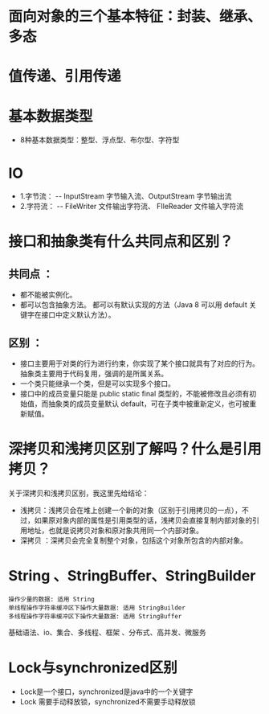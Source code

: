 # 面向对象的三个基本特征：封装、继承、多态

# 值传递、引用传递


# 基本数据类型
- 8种基本数据类型：整型、浮点型、布尔型、字符型

# IO
- 1.字节流： -- InputStream 字节输入流、OutputStream 字节输出流
- 2.字符流： -- FileWriter 文件输出字符流、 FIleReader 文件输入字符流

# 接口和抽象类有什么共同点和区别？
## 共同点 ：

- 都不能被实例化。
- 都可以包含抽象方法。
都可以有默认实现的方法（Java 8 可以用 default 关键字在接口中定义默认方法）。
## 区别 ：

- 接口主要用于对类的行为进行约束，你实现了某个接口就具有了对应的行为。抽象类主要用于代码复用，强调的是所属关系。
- 一个类只能继承一个类，但是可以实现多个接口。
- 接口中的成员变量只能是 public static final 类型的，不能被修改且必须有初始值，而抽象类的成员变量默认 default，可在子类中被重新定义，也可被重新赋值。

# 深拷贝和浅拷贝区别了解吗？什么是引用拷贝？
关于深拷贝和浅拷贝区别，我这里先给结论：

- 浅拷贝：浅拷贝会在堆上创建一个新的对象（区别于引用拷贝的一点），不过，如果原对象内部的属性是引用类型的话，浅拷贝会直接复制内部对象的引用地址，也就是说拷贝对象和原对象共用同一个内部对象。
- 深拷贝 ：深拷贝会完全复制整个对象，包括这个对象所包含的内部对象。

# String 、StringBuffer、StringBuilder
    操作少量的数据: 适用 String
    单线程操作字符串缓冲区下操作大量数据: 适用 StringBuilder
    多线程操作字符串缓冲区下操作大量数据: 适用 StringBuffer

基础语法、io、集合、多线程、框架 、分布式、高并发、微服务


# Lock与synchronized区别
- Lock是一个接口，synchronized是java中的一个关键字
- Lock 需要手动释放锁，synchronized不需要手动释放锁